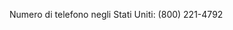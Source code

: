 <Token xmlns:xlink="http://www.w3.org/1999/xlink">Numero di telefono negli Stati Uniti: (800) 221-4792</Token>

<!--HONumber=Jun16_HO4-->



